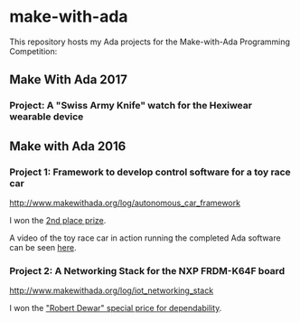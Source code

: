 # make-with-ada
This repository hosts my Ada projects for the Make-with-Ada Programming Competition:

## Make With Ada 2017

### Project: A "Swiss Army Knife" watch for the Hexiwear wearable device

## Make with Ada 2016

### Project 1: Framework to develop control software for a toy race car

http://www.makewithada.org/log/autonomous_car_framework

I won the [2nd place prize](http://www.makewithada.org/).

A video of the toy race car in action running the completed Ada software 
can be seen [here](https://youtu.be/TkECWVYZUk8).

### Project 2: A Networking Stack for the NXP FRDM-K64F board
http://www.makewithada.org/log/iot_networking_stack

I won the ["Robert Dewar" special price for dependability](http://www.makewithada.org/).
